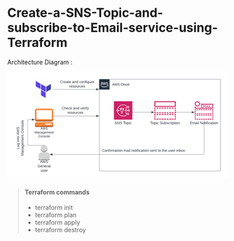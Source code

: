 # Create-a-SNS-Topic-and-subscribe-to-Email-service-using-Terraform

Architecture Diagram :

![Architecture Diagram](sns.png)

> #### Terraform commands 
>
> - terraform init 
> - terraform plan
> - terraform apply
> - terraform destroy